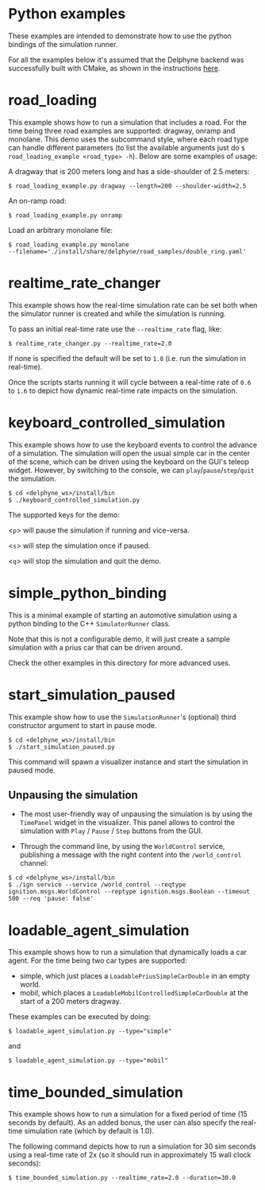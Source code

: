 # Python examples

These examples are intended to demonstrate how to use the python bindings of the
simulation runner.

For all the examples below it's assumed that the Delphyne backend was successfully
built with CMake, as shown in the instructions
[here](https://github.com/ToyotaResearchInstitute/delphyne-gui/blob/master/README.md).
<h1 id="road_loading">road_loading</h1>


This example shows how to run a simulation that includes a road. For the
time being three road examples are supported: dragway, onramp and monolane.
This demo uses the subcommand style, where each road type can handle different
parameters (to list the available arguments just do
`$ road_loading_example <road_type> -h`). Below are some examples of usage:


A dragway that is 200 meters long and has a side-shoulder of 2.5 meters:

```
$ road_loading_example.py dragway --length=200 --shoulder-width=2.5
```

An on-ramp road:

```
$ road_loading_example.py onramp
```

Load an arbitrary monolane file:

```
$ road_loading_example.py monolane
--filename='./install/share/delphyne/road_samples/double_ring.yaml'
```


<h1 id="realtime_rate_changer">realtime_rate_changer</h1>


This example shows how the real-time simulation rate can be set both when the
simulator runner is created and while the simulation is running.

To pass an initial real-time rate use the `--realtime_rate` flag, like:

```
$ realtime_rate_changer.py --realtime_rate=2.0
```

If none is specified the default will be set to `1.0` (i.e. run the simulation
in real-time).

Once the scripts starts running it will cycle between a real-time rate of `0.6`
to `1.6` to depict how dynamic real-time rate impacts on the simulation.

<h1 id="keyboard_controlled_simulation">keyboard_controlled_simulation</h1>


This example shows how to use the keyboard events to control the advance of
a simulation. The simulation will open the usual simple car in the center of
the scene, which can be driven using the keyboard on the GUI's teleop widget.
However, by switching to the console, we can `play`/`pause`/`step`/`quit` the
simulation.

```
$ cd <delphyne_ws>/install/bin
$ ./keyboard_controlled_simulation.py
```

 The supported keys for the demo:

<`p`> will pause the simulation if running and vice-versa.

<`s`> will step the simulation once if paused.

<`q`> will stop the simulation and quit the demo.

<h1 id="simple_python_binding">simple_python_binding</h1>

This is a minimal example of starting an automotive simulation using a
python binding to the C++ `SimulatorRunner` class.

Note that this is not a configurable demo, it will just create a sample
simulation with a prius car that can be driven around.

Check the other examples in this directory for more advanced uses.

<h1 id="start_simulation_paused">start_simulation_paused</h1>


This example show how to use the `SimulationRunner`'s (optional) third
constructor argument to start in pause mode.

```
$ cd <delphyne_ws>/install/bin
$ ./start_simulation_paused.py
```

This command will spawn a visualizer instance and start the simulation in
paused mode.

 ## Unpausing the simulation

- The most user-friendly way of unpausing the simulation is by using the
`TimePanel` widget in the visualizer. This panel allows to control the
simulation with `Play` / `Pause` / `Step` buttons from the GUI.

- Through the command line, by using the `WorldControl` service, publishing a
message with the right content into the `/world_control` channel:

```
$ cd <delphyne_ws>/install/bin
$ ./ign service --service /world_control --reqtype ignition.msgs.WorldControl --reptype ignition.msgs.Boolean --timeout 500 --req 'pause: false'
```


<h1 id="loadable_agent_simulation">loadable_agent_simulation</h1>


This example shows how to run a simulation that dynamically loads a car agent.
For the time being two car types are supported:


- simple, which just places a `LoadablePriusSimpleCarDouble` in an empty world.
- mobil, which places a `LoadableMobilControlledSimpleCarDouble` at the start
of a 200 meters dragway.


These examples can be executed by doing:

```
$ loadable_agent_simulation.py --type="simple"
```

and

```
$ loadable_agent_simulation.py --type="mobil"

```

<h1 id="time_bounded_simulation">time_bounded_simulation</h1>


This example shows how to run a simulation for a fixed period of time (15
seconds by default). As an added bonus, the user can also specify the real-time
simulation rate (which by default is 1.0).

The following command depicts how to run a simulation for 30 sim seconds using
a real-time rate of 2x (so it should run in approximately 15 wall clock
seconds):

```
$ time_bounded_simulation.py --realtime_rate=2.0 --duration=30.0
```

